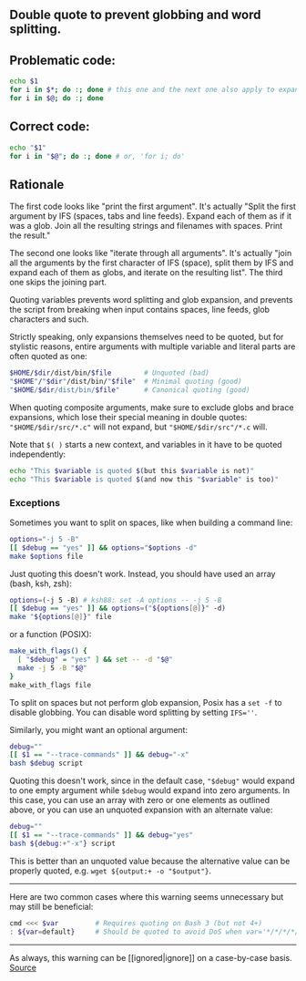 ## Double quote to prevent globbing and word splitting.

## Problematic code:

```sh
echo $1
for i in $*; do :; done # this one and the next one also apply to expanding arrays.
for i in $@; do :; done
```

## Correct code:

```sh
echo "$1"
for i in "$@"; do :; done # or, 'for i; do'
```
## Rationale

The first code looks like "print the first argument". It's actually "Split the first argument by IFS (spaces, tabs and line feeds). Expand each of them as if it was a glob. Join all the resulting strings and filenames with spaces. Print the result."

The second one looks like "iterate through all arguments". It's actually "join all the arguments by the first character of IFS (space), split them by IFS and expand each of them as globs, and iterate on the resulting list". The third one skips the joining part.

Quoting variables prevents word splitting and glob expansion, and prevents the script from breaking when input contains spaces, line feeds, glob characters and such.

Strictly speaking, only expansions themselves need to be quoted, but for stylistic reasons, entire arguments with multiple variable and literal parts are often quoted as one:

```sh
$HOME/$dir/dist/bin/$file        # Unquoted (bad)
"$HOME"/"$dir"/dist/bin/"$file"  # Minimal quoting (good)
"$HOME/$dir/dist/bin/$file"      # Canonical quoting (good)
```

When quoting composite arguments, make sure to exclude globs and brace expansions, which lose their special meaning in double quotes: `"$HOME/$dir/src/*.c"` will not expand, but `"$HOME/$dir/src"/*.c` will.

Note that `$( )` starts a new context, and variables in it have to be quoted independently:

```sh
echo "This $variable is quoted $(but this $variable is not)"
echo "This $variable is quoted $(and now this "$variable" is too)"
```

### Exceptions
Sometimes you want to split on spaces, like when building a command line:

```sh
options="-j 5 -B"
[[ $debug == "yes" ]] && options="$options -d"
make $options file
```

Just quoting this doesn't work. Instead, you should have used an array (bash, ksh, zsh):

```bash
options=(-j 5 -B) # ksh88: set -A options -- -j 5 -B
[[ $debug == "yes" ]] && options=("${options[@]}" -d)
make "${options[@]}" file
```

or a function (POSIX):

```sh
make_with_flags() {
  [ "$debug" = "yes" ] && set -- -d "$@"
  make -j 5 -B "$@"
}
make_with_flags file
```

To split on spaces but not perform glob expansion, Posix has a `set -f` to disable globbing.  You can disable word splitting by setting `IFS=''`.

Similarly, you might want an optional argument:

```sh
debug=""
[[ $1 == "--trace-commands" ]] && debug="-x"
bash $debug script
```

Quoting this doesn't work, since in the default case, `"$debug"` would expand to one empty argument while `$debug` would expand into zero arguments. In this case, you can use an array with zero or one elements as outlined above, or you can use an unquoted expansion with an alternate value:

```sh
debug=""
[[ $1 == "--trace-commands" ]] && debug="yes"
bash ${debug:+"-x"} script
```

This is better than an unquoted value because the alternative value can be properly quoted, e.g. `wget ${output:+ -o "$output"}`.

---

Here are two common cases where this warning seems unnecessary but may still be beneficial:

```sh
cmd <<< $var         # Requires quoting on Bash 3 (but not 4+)
: ${var=default}     # Should be quoted to avoid DoS when var='*/*/*/*/*/*'
```

---

As always, this warning can be [[ignored|ignore]] on a case-by-case basis.
[Source](https://github.com/koalaman/shellcheck/wiki/SC2086)

